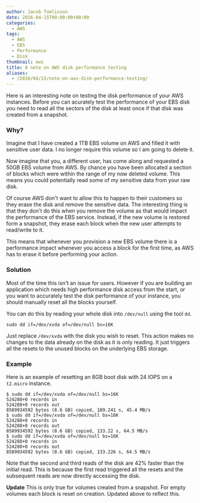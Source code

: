 ```yaml
---
author: Jacob Tomlinson
date: 2016-04-15T00:00:00+00:00
categories:
  - AWS
tags:
  - AWS
  - EBS
  - Performance
  - Disk
thumbnail: aws
title: A note on AWS disk performance testing
aliases:
  - /2016/04/15/note-on-aws-disk-performance-testing/
---
```



Here is an interesting note on testing the disk performance of your AWS instances. Before you can acurately test the performance of your EBS disk you need to read all the sectors of the disk at least once if that disk was created from a snapshot.

### Why?

Imagine that I have created a 1TB EBS volume on AWS and filled it with sensitive user data. I no longer require this volume so I am going to delete it.

Now imagine that you, a different user, has come along and requested a 50GB EBS volume from AWS. By chance you have been allocated a section of blocks which were within the range of my now deleted volume. This means you could potentially read some of my sensitive data from your raw disk.

Of course AWS don't want to allow this to happen to their customers so they erase the disk and remove the sensitive data. The interesting thing is that they don't do this when you remove the volume as that would impact the performance of the EBS service. Instead, if the new volume is restored form a snapshot, they erase each block when the new user attempts to read/write to it.

This means that whenever you provision a new EBS volume there is a performance impact whenever you access a block for the first time, as AWS has to erase it before performing your action.

### Solution

Most of the time this isn't an issue for users. However if you are building an application which needs high performance disk access from the start, or you want to accurately test the disk performance of your instance, you should manually reset all the blocks yourself.

You can do this by reading your whole disk into `/dev/null` using the tool `dd`.

```
sudo dd if=/dev/xvda of=/dev/null bs=16K
```

Just replace `/dev/xvda` with the disk you wish to reset. This action makes no changes to the data already on the disk as it is only reading. It just triggers all the resets to the unused blocks on the underlying EBS storage.

### Example

Here is an example of resetting an 8GB boot disk with 24 IOPS on a `t2.micro` instance.

```
$ sudo dd if=/dev/xvda of=/dev/null bs=16K
524288+0 records in
524288+0 records out
8589934592 bytes (8.6 GB) copied, 189.241 s, 45.4 MB/s
$ sudo dd if=/dev/xvda of=/dev/null bs=16K
524288+0 records in
524288+0 records out
8589934592 bytes (8.6 GB) copied, 133.22 s, 64.5 MB/s
$ sudo dd if=/dev/xvda of=/dev/null bs=16K
524288+0 records in
524288+0 records out
8589934592 bytes (8.6 GB) copied, 133.226 s, 64.5 MB/s
```

Note that the second and third reads of the disk are 42% faster than the initial read. This is because the first read triggered all the resets and the subsequent reads are now directly accessing the disk.

**Update** This is only true for volumes created from a snapshot. For empty volumes each block is reset on creation. Updated above to reflect this.
